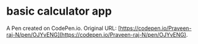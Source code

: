 # basic calculator app

A Pen created on CodePen.io. Original URL: [https://codepen.io/Praveen-raj-N/pen/OJYvENG](https://codepen.io/Praveen-raj-N/pen/OJYvENG).

